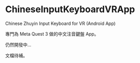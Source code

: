 # ChineseInputKeyboardVRApp

Chinese Zhuyin Input Keyboard for VR (Android App)

專門為 Meta Quest 3 做的中文注音鍵盤 App。

仍然開發中…

文檔待補。